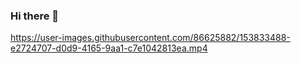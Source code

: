 ### Hi there 👋
https://user-images.githubusercontent.com/86625882/153833488-e2724707-d0d9-4165-9aa1-c7e1042813ea.mp4

<!--
**itzrizvi/itzrizvi** is a ✨ _special_ ✨ repository because its `README.md` (this file) appears on your GitHub profile.

Here are some ideas to get you started:

- 🔭 I’m currently working on ...
- 🌱 I’m currently learning ...
- 👯 I’m looking to collaborate on ...
- 🤔 I’m looking for help with ...
- 💬 Ask me about ...
- 📫 How to reach me: ...
- 😄 Pronouns: ...
- ⚡ Fun fact: ...
-->

